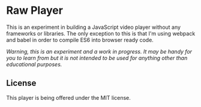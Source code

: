 # Raw Player

This is an experiment in building a JavaScript video player without any frameworks or libraries. The only exception to this is that I'm using webpack and babel in order to compile ES6 into browser ready code.

*Warning, this is an experiment and a work in progress. It may be handy for you to learn from but it is not intended to be used for anything other than educational purposes.*

## License

This player is being offered under the MIT license.
